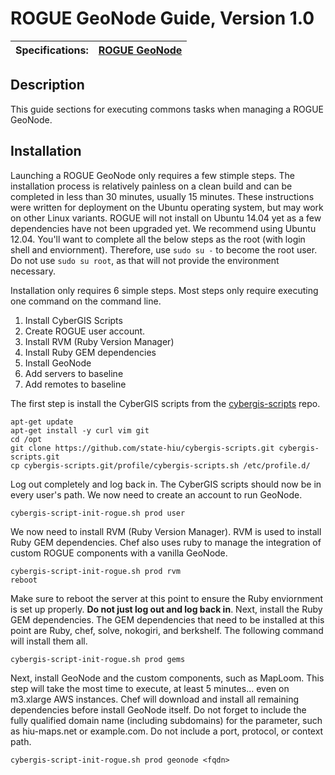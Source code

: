 ROGUE GeoNode Guide, Version 1.0
================

| Specifications: | [ROGUE GeoNode](https://github.com/state-hiu/cybergis-guides/blob/master/1.0/cybergis-guides-roguegeonode-1.0.md) | 
| ---- |  ---- |

## Description

This guide sections for executing commons tasks when managing a ROGUE GeoNode.

## Installation

Launching a ROGUE GeoNode only requires a few stimple steps.  The installation process is relatively painless on a clean build and can be completed in less than 30 minutes, usually 15 minutes.  These instructions were written for deployment on the Ubuntu operating system, but may work on other Linux variants.  ROGUE will not install on Ubuntu 14.04 yet as a few dependencies have not been upgraded yet.  We recommend using Ubuntu 12.04.  You'll want to complete all the below steps as the root (with login shell and enviornment).  Therefore, use `sudo su -` to become the root user.  Do not use `sudo su root`, as that will not provide the environment necessary.

Installation only requires 6 simple steps.  Most steps only require executing one command on the command line.

1. Install CyberGIS Scripts
2. Create ROGUE user account.
3. Install RVM (Ruby Version Manager)
4. Install Ruby GEM dependencies
5. Install GeoNode
6. Add servers to baseline
6. Add remotes to baseline


The first step is install the CyberGIS scripts from the [cybergis-scripts](https://github.com/state-hiu/cybergis-scripts) repo.

```
apt-get update
apt-get install -y curl vim git
cd /opt
git clone https://github.com/state-hiu/cybergis-scripts.git cybergis-scripts.git
cp cybergis-scripts.git/profile/cybergis-scripts.sh /etc/profile.d/
```

Log out completely and log back in.  The CyberGIS scripts should now be in every user's path.  We now need to create an account to run GeoNode.

```
cybergis-script-init-rogue.sh prod user
```

We now need to install RVM (Ruby Version Manager).  RVM is used to install Ruby GEM dependencies.  Chef also uses ruby to manage the integration of custom ROGUE components with a vanilla GeoNode.

```
cybergis-script-init-rogue.sh prod rvm
reboot
```

Make sure to reboot the server at this point to ensure the Ruby enviornment is set up properly.  **Do not just log out and log back in**.  Next, install the Ruby GEM dependencies.  The GEM dependencies that need to be installed at this point are Ruby, chef, solve, nokogiri, and berkshelf.  The following command will install them all.


```
cybergis-script-init-rogue.sh prod gems
```

Next, install GeoNode and the custom components, such as MapLoom.  This step will take the most time to execute, at least 5 minutes... even on m3.xlarge AWS instances.  Chef will download and install all remaining dependencies before install GeoNode itself.  Do not forget to include the fully qualified domain name (including subdomains) for the <fqdn> parameter, such as hiu-maps.net or example.com.  Do not include a port, protocol, or context path.

```
cybergis-script-init-rogue.sh prod geonode <fqdn>
```
